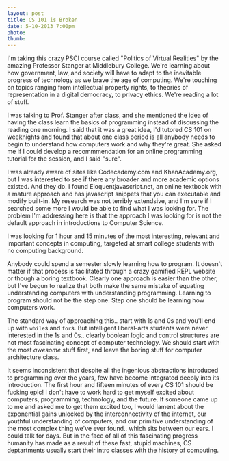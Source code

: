 ```yaml
---
layout: post
title: CS 101 is Broken
date: 5-10-2013 7:00pm
photo:
thumb:
---
```


I'm taking this crazy PSCI course called "Politics of Virtual Realities" by the amazing Professor Stanger at Middlebury College. We're learning about how government, law, and society will have to adapt to the inevitable progress of technology as we brave the age of computing. We're touching on topics ranging from intellectual property rights, to theories of representation in a digital democracy, to privacy ethics. We're reading a lot of stuff. 

I was talking to Prof. Stanger after class, and she mentioned the idea of having the class learn the basics of programming instead of discussing the reading one morning. I said that it was a great idea, I'd tutored CS 101 on weeknights and found that about one class period is all anybody needs to begin to understand how computers work and why they're great. She asked me if I could develop a recommmendation for an online programming tutorial for the session, and I said "sure".

I was already aware of sites like Codecademy.com and KhanAcademy.org, but I was interested to see if there any broader and more academic options existed. And they do. I found Eloquentjavascript.net, an online textbook with a mature approach and has javascript snippets that you can executable and modify built-in. My research was not terribly extendsive, and I'm sure if I searched some more I would be able to find what I was looking for. The problem I'm addressing here is that the approach I was looking for is not the default approach in introductions to Computer Science.

I was looking for 1 hour and 15 minutes of the most interesting, relevant and important concepts in computing, targeted at smart college students with no computing background. 

Anybody could spend a semester slowly learning how to program. It doesn't matter if that process is facilitated through a crazy gamified REPL website or though a boring textbook. Clearly one approach is easier than the other, but I've begun to realize that both make the same mistake of equating understanding computers with understanding programming. Learning to program should not be the step one. Step one should be learning how computers work.

The standard way of approaching this.. start with 1s and 0s and you'll end up with `while`s and `for`s. But intelligent liberal-arts students were never interested in the 1s and 0s.. clearly boolean logic and control structures are not most fascinating concept of computer technology. We should start with the most _awesome_ stuff first, and leave the boring stuff for computer architecture class.

It seems inconsistent that despite all the ingenious abstractions introduced to programming over the years, few have become integrated deeply into its introduction. The first hour and fifteen minutes of every CS 101 should be fucking epic! I don't have to work hard to get myself excited about computers, programming, technology, and the future. If someone came up to me and asked me to get them excited too, I would lament about the exponential gains unlocked by the interconnectivity of the internet, our youthful understanding of computers, and our primitive understanding of the most complex thing we've ever found.. which sits between our ears. I could talk for days. But in the face of all of this fascinating progress humanity has made as a result of these fast, stupid machines, CS deptartments usually start their intro classes with the history of computing.

